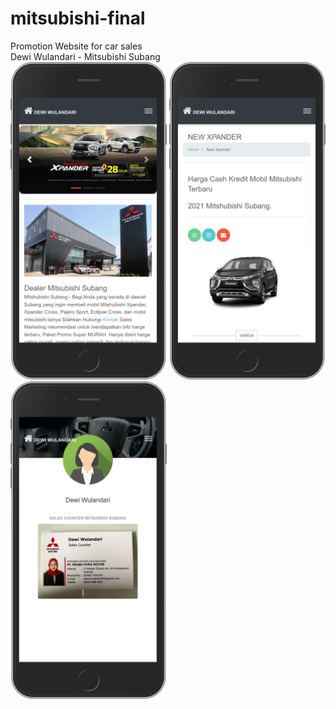 # mitsubishi-final
 Promotion Website for car sales
<br>
Dewi Wulandari - Mitsubishi Subang
<br>
<img src="assets/img/ss1.png" width="250">
<img src="assets/img/ss2.png" width="250">
<img src="assets/img/ss3.png" width="250">

